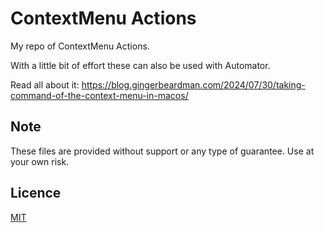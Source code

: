 # ContextMenu Actions

My repo of ContextMenu Actions.

With a little bit of effort these can also be used with Automator.

Read all about it: https://blog.gingerbeardman.com/2024/07/30/taking-command-of-the-context-menu-in-macos/

## Note
These files are provided without support or any type of guarantee. Use at your own risk.

## Licence
[MIT](/LICENSE)
